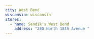 ```yaml
---
city: West Bend
wisconsin: wisconsin
stores:
  - name: Sendik's West Bend
    address: "280 North 18th Avenue "
---
```

